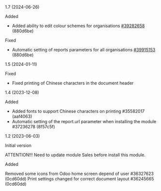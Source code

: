 1.7 (2024-06-26)

Added

- Added ability to edit colour schemes for organisations [#39282658](https://netping.teamwork.com/#/tasks/39282658) (880d6be)

Fixed

- Automatic setting of reports parameters for all organisations [#39915153](https://netping.teamwork.com/#/tasks/39915153) (880d6be)

1.5 (2024-01-11)

Fixed

- Fixed printing of Chinese characters in the document header

1.4 (2023-12-08)

Added

- Added fonts to support Chinese characters on printing #35582017 (aaf4063)
- Automatic setting of the report.url parameter when installing the module #37236278 (8f57c5f)

1.2 (2023-06-03)

Initial version

ATTENTION!!! Need to update module Sales before install this module.

Added

Removed some icons from Odoo home screen depend of user #36327623 (0cd60dd)
Print settings changed for correct document layout #36245665 (0cd60dd)
